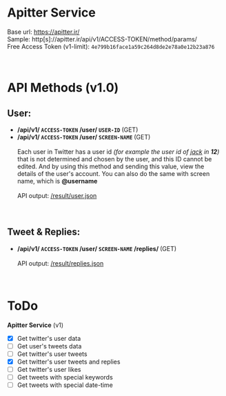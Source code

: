 # Apitter Service

Base url: https://apitter.ir/<br>
Sample: http[s]://apitter.ir/api/v1/ACCESS-TOKEN/method/params/
<br>
Free Access Token (v1-limit): `4e799b16face1a59c264d8de2e78a0e12b23a876`

<br>

# API Methods (v1.0)

## User:

* <b>/api/v1/ ```ACCESS-TOKEN``` /user/ ```USER-ID``` </b>(GET)
* <b>/api/v1/ ```ACCESS-TOKEN``` /user/ ```SCREEN-NAME``` </b>(GET)<br><br>
Each user in Twitter has a user id <i>(for example the user id of [jack](https://twitter.com/jack) in <b>12</b>)</i> that is not determined and chosen by the user, and this ID cannot be edited. And by using this method and sending this value, view the details of the user's account. You can also do the same with screen name, which is <b>@username</b>
<br><br>
API output: [/result/user.json](./result/user.json) <br><br><br>

## Tweet & Replies:

* <b>/api/v1/ ```ACCESS-TOKEN``` /user/ ```SCREEN-NAME``` /replies/ </b>(GET)
<br><br>
API output: [/result/replies.json](./result/replies.json)
<br><br><br>

# ToDo

<b>Apitter Service</b> (v1)
* [x] Get twitter's user data 
* [ ] Get user's tweets data
* [ ] Get twitter's user tweets
* [x] Get twitter's user tweets and replies
* [ ] Get twitter's user likes
* [ ] Get tweets with special keywords
* [ ] Get tweets with special date-time
